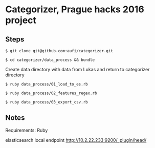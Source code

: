 # Categorizer, Prague hacks 2016 project

## Steps

```$ git clone git@github.com:aufi/categorizer.git```

```$ cd categorizer/data_process && bundle```

Create data directory with data from Lukas and return to categorizer directory

```$ ruby data_process/01_load_to_es.rb```

```$ ruby data_process/02_features_regex.rb```

```$ ruby data_process/03_export_csv.rb```

## Notes

Requirements: Ruby

elasticsearch local endpoint http://10.2.22.233:9200/_plugin/head/
